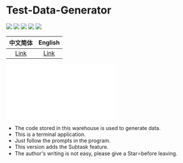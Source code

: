 # Test-Data-Generator

![](https://badges.toozhao.com/badges/01H7CJY76PRBY7Y5ETD89S0HQP/green.svg)
![](http://img.shields.io/badge/by%20kimi-Test%20Data%20Generator-brightgreen)
![](https://komarev.com/ghpvc/?username=zjx-kimi-Test-Data-Generator&color=9513ed)
[![](http://img.shields.io/badge/Star-Ffd700)](https://github.com/zjx-kimi/Test-Data-Generator/stargazers)
![](http://img.shields.io/badge/zjx--kimi-give%20me%20a%20star-blue?logo=github)

|中文简体|English|
|:-:|:-:|
|[Link](https://github.com/zjx-kimi/Test-Data-Generator/tree/zh-cn-3.1)|[Link](https://github.com/zjx-kimi/Test-Data-Generator/tree/en-3.1)|

![Code download](/Test-Data-Generator.cpp)
- The code stored in this warehouse is used to generate data.
- This is a terminal application.
- Just follow the prompts in the program.
- This version adds the Subtask feature.
- The author's writing is not easy, please give a Star⭐before leaving.
